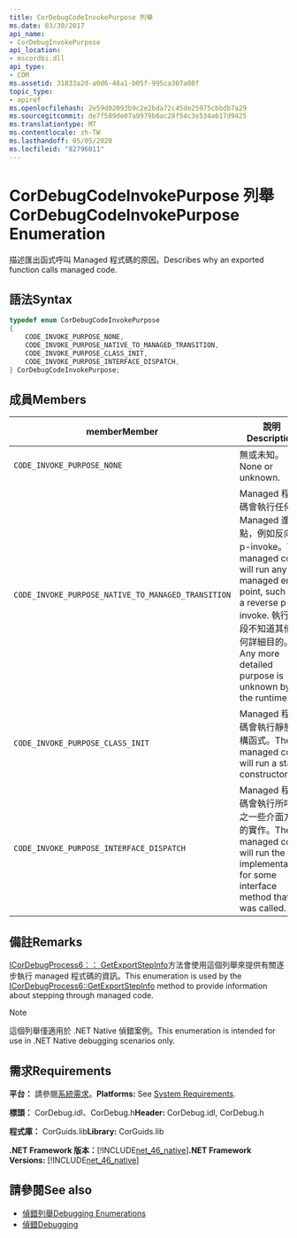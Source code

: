 ```yaml
---
title: CorDebugCodeInvokePurpose 列舉
ms.date: 03/30/2017
api_name:
- CorDebugInvokePurpose
api_location:
- mscordbi.dll
api_type:
- COM
ms.assetid: 31833a2d-a0d6-48a1-b05f-995ca307a08f
topic_type:
- apiref
ms.openlocfilehash: 2e59d02093b9c2e2bda72c45de25975cbbdb7a29
ms.sourcegitcommit: de7f589de07a9979b6ac28f54c3e534a617d9425
ms.translationtype: MT
ms.contentlocale: zh-TW
ms.lasthandoff: 05/05/2020
ms.locfileid: "82796011"
---
```

# <a name="cordebugcodeinvokepurpose-enumeration"></a><span data-ttu-id="8e33b-102">CorDebugCodeInvokePurpose 列舉</span><span class="sxs-lookup"><span data-stu-id="8e33b-102">CorDebugCodeInvokePurpose Enumeration</span></span>
<span data-ttu-id="8e33b-103">描述匯出函式呼叫 Managed 程式碼的原因。</span><span class="sxs-lookup"><span data-stu-id="8e33b-103">Describes why an exported function calls managed code.</span></span>  
  
## <a name="syntax"></a><span data-ttu-id="8e33b-104">語法</span><span class="sxs-lookup"><span data-stu-id="8e33b-104">Syntax</span></span>  
  
```cpp  
typedef enum CorDebugCodeInvokePurpose  
{  
    CODE_INVOKE_PURPOSE_NONE,  
    CODE_INVOKE_PURPOSE_NATIVE_TO_MANAGED_TRANSITION,
    CODE_INVOKE_PURPOSE_CLASS_INIT,  
    CODE_INVOKE_PURPOSE_INTERFACE_DISPATCH,  
} CorDebugCodeInvokePurpose;  
```  
  
## <a name="members"></a><span data-ttu-id="8e33b-105">成員</span><span class="sxs-lookup"><span data-stu-id="8e33b-105">Members</span></span>  
  
|<span data-ttu-id="8e33b-106">member</span><span class="sxs-lookup"><span data-stu-id="8e33b-106">Member</span></span>|<span data-ttu-id="8e33b-107">說明</span><span class="sxs-lookup"><span data-stu-id="8e33b-107">Description</span></span>|  
|------------|-----------------|  
|`CODE_INVOKE_PURPOSE_NONE`|<span data-ttu-id="8e33b-108">無或未知。</span><span class="sxs-lookup"><span data-stu-id="8e33b-108">None or unknown.</span></span>|  
|`CODE_INVOKE_PURPOSE_NATIVE_TO_MANAGED_TRANSITION`|<span data-ttu-id="8e33b-109">Managed 程式碼會執行任何 Managed 進入點，例如反向 p-invoke。</span><span class="sxs-lookup"><span data-stu-id="8e33b-109">The managed code will run any managed entry point, such as a reverse p-invoke.</span></span> <span data-ttu-id="8e33b-110">執行階段不知道其他任何詳細目的。</span><span class="sxs-lookup"><span data-stu-id="8e33b-110">Any more detailed purpose is unknown by the runtime.</span></span>|  
|`CODE_INVOKE_PURPOSE_CLASS_INIT`|<span data-ttu-id="8e33b-111">Managed 程式碼會執行靜態建構函式。</span><span class="sxs-lookup"><span data-stu-id="8e33b-111">The managed code will run a static constructor.</span></span>|  
|`CODE_INVOKE_PURPOSE_INTERFACE_DISPATCH`|<span data-ttu-id="8e33b-112">Managed 程式碼會執行所呼叫之一些介面方法的實作。</span><span class="sxs-lookup"><span data-stu-id="8e33b-112">The managed code will run the implementation for some interface method that was called.</span></span>|  
  
## <a name="remarks"></a><span data-ttu-id="8e33b-113">備註</span><span class="sxs-lookup"><span data-stu-id="8e33b-113">Remarks</span></span>  
 <span data-ttu-id="8e33b-114">[ICorDebugProcess6：： GetExportStepInfo](icordebugprocess6-getexportstepinfo-method.md)方法會使用這個列舉來提供有關逐步執行 managed 程式碼的資訊。</span><span class="sxs-lookup"><span data-stu-id="8e33b-114">This enumeration is used by the [ICorDebugProcess6::GetExportStepInfo](icordebugprocess6-getexportstepinfo-method.md) method to provide information about stepping through managed code.</span></span>  
  
> [!NOTE]
> <span data-ttu-id="8e33b-115">這個列舉僅適用於 .NET Native 偵錯案例。</span><span class="sxs-lookup"><span data-stu-id="8e33b-115">This enumeration is intended for use in .NET Native debugging scenarios only.</span></span>  
  
## <a name="requirements"></a><span data-ttu-id="8e33b-116">需求</span><span class="sxs-lookup"><span data-stu-id="8e33b-116">Requirements</span></span>  
 <span data-ttu-id="8e33b-117">**平台：** 請參閱[系統需求](../../get-started/system-requirements.md)。</span><span class="sxs-lookup"><span data-stu-id="8e33b-117">**Platforms:** See [System Requirements](../../get-started/system-requirements.md).</span></span>  
  
 <span data-ttu-id="8e33b-118">**標頭：** CorDebug.idl、CorDebug.h</span><span class="sxs-lookup"><span data-stu-id="8e33b-118">**Header:** CorDebug.idl, CorDebug.h</span></span>  
  
 <span data-ttu-id="8e33b-119">**程式庫：** CorGuids.lib</span><span class="sxs-lookup"><span data-stu-id="8e33b-119">**Library:** CorGuids.lib</span></span>  
  
 <span data-ttu-id="8e33b-120">**.NET Framework 版本：**[!INCLUDE[net_46_native](../../../../includes/net-46-native-md.md)]</span><span class="sxs-lookup"><span data-stu-id="8e33b-120">**.NET Framework Versions:** [!INCLUDE[net_46_native](../../../../includes/net-46-native-md.md)]</span></span>  
  
## <a name="see-also"></a><span data-ttu-id="8e33b-121">請參閱</span><span class="sxs-lookup"><span data-stu-id="8e33b-121">See also</span></span>

- [<span data-ttu-id="8e33b-122">偵錯列舉</span><span class="sxs-lookup"><span data-stu-id="8e33b-122">Debugging Enumerations</span></span>](debugging-enumerations.md)
- [<span data-ttu-id="8e33b-123">偵錯</span><span class="sxs-lookup"><span data-stu-id="8e33b-123">Debugging</span></span>](index.md)
